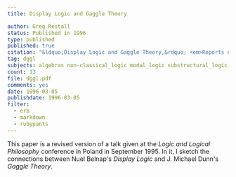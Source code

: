 ```yaml
---
title: Display Logic and Gaggle Theory

author: Greg Restall
status: Published in 1996
type: published
published: true
citation: "&ldquo;Display Logic and Gaggle Theory,&rdquo; <em>Reports on Mathematical Logic,</em> 29 (1995) 133--146 (published in 1996)."
tag: dggl
subjects: algebras non-classical_logic modal_logic substructural_logic sequents proofs models
count: 13 
file: dggl.pdf
comments: yes
date: 1996-03-05
publishdate: 1996-03-05
filter:
  - erb
  - markdown
  - rubypants
---
```

This paper is a revised version of a talk given at the <em>Logic and Logical Philosophy</em> conference in Poland in September 1995. In it, I sketch the connections between Nuel Belnap's <em>Display Logic</em> and J. Michael Dunn's <em>Gaggle Theory</em>.

